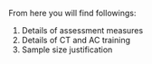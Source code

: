 From here you will find followings:

1. Details of assessment measures
2. Details of CT and AC training
3. Sample size justification
